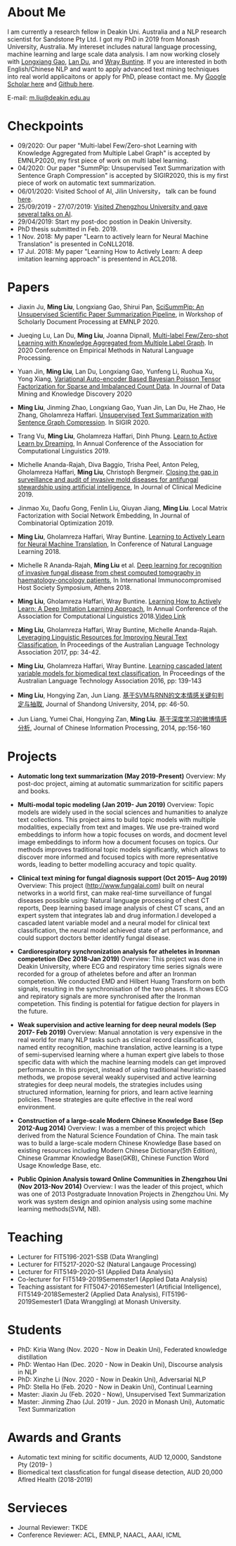 # About Me
 I am currently a research fellow in Deakin Uni. Australia and a NLP research scientist for Sandstone Pty Ltd. I got my PhD in 2019 from Monash University, Australia. My intereset includes natural language processing, machine learning and large scale data analysis.  I am now working closely with [Longxiang Gao](https://au.linkedin.com/in/longxianggao), [Lan Du](https://research.monash.edu/en/persons/lan-du), and [Wray Buntine](https://bayesian-models.org/). If you are interested in both English/Chinese NLP and want to apply advanced text mining techniques into real world applicaitons or apply for PhD, please contact me.
 My [Google Scholar here](https://scholar.google.com/citations?user=QzTINAIAAAAJ&hl=en&oi=ao) and [Github here](https://github.com/Grayming). 
 
 E-mail: m.liu@deakin.edu.au

# Checkpoints
   * 09/2020: Our paper "Multi-label Few/Zero-shot Learning with Knowledge Aggregated from Multiple Label Graph" is accepted by EMNLP2020, my first piece of work on multi label learning.
   * 04/2020: Our paper "SummPip: Unsupervised Text Summarization with Sentence Graph Compression" is accepted by SIGIR2020, this is my first piece of work on automatic text summarization.
   * 06/01/2020: Visited School of AI, Jilin University， talk can be found [here](http://sai.jlu.edu.cn/info/1035/1343.htm).
   * 25/09/2019 - 27/07/2019: [Visited Zhengzhou University and gave several talks on AI](http://www5.zzu.edu.cn/nlp//info/1018/1811.htm).
   * 29/04/2019: Start my post-doc postion in Deakin University.
   * PhD thesis submitted in Feb. 2019.
   * 1 Nov. 2018: My paper "Learn to actively learn for Neural Machine Translation" is presented in CoNLL2018.
   * 17 Jul. 2018: My paper "Learning How to Actively Learn: A deep imitation learning approach" is presentend in ACL2018.

# Papers
   * Jiaxin Ju, __Ming Liu__, Longxiang Gao, Shirui Pan, [SciSummPip: An Unsupervised Scientific Paper Summarization Pipeline](https://arxiv.org/pdf/2010.09190.pdf), in Workshop of Scholarly Document Processing at EMNLP 2020.
   * Jueqing Lu, Lan Du, __Ming Liu__, Joanna Dipnall, [Multi-label Few/Zero-shot Learning with Knowledge Aggregated from Multiple Label Graph](https://www.aclweb.org/anthology/2020.emnlp-main.235.pdf). In 2020 Conference on Empirical Methods in Natural Language Processing. 
   * Yuan Jin, __Ming Liu__, Lan Du, Longxiang Gao, Yunfeng Li, Ruohua Xu, Yong Xiang, [Variational Auto-encoder Based Bayesian Poisson Tensor Factorization for Sparse and Imbalanced Count Data](https://link.springer.com/article/10.1007/s10618-020-00723-7). In Journal of Data Mining and Knowledge Discovery 2020 
   * __Ming Liu__, Jinming Zhao, Longxiang Gao, Yuan Jin, Lan Du, He Zhao, He Zhang, Gholamreza Haffari. [Unsupervised Text Summarization with Sentence Graph Compression](https://dl.acm.org/doi/abs/10.1145/3397271.3401327). In SIGIR 2020.
   * Trang Vu, __Ming Liu__, Gholamreza Haffari, Dinh Phung. [Learn to Active Learn by Dreaming](https://www.aclweb.org/anthology/P19-1401), In Annual Conference of the Association for Computational Linguistics 2019.
   
   * Michelle Ananda-Rajah, Diva Baggio, Trisha Peel, Anton Peleg, Gholamreza Haffari, __Ming Liu__, Christoph Bergmeir. [Closing the gap in surveillance and audit of invasive mold diseases for antifungal stewardship using artificial intelligence](https://www.ncbi.nlm.nih.gov/pmc/articles/PMC6780614/), In Journal of Clinical Medicine 2019.
   
   * Jinmao Xu, Daofu Gong, Fenlin Liu, Qiuyan Jiang, __Ming Liu__. Local Matrix Factorization with Social Network Embedding, In Journal of Combinatorial Optimization 2019.
   
   * __Ming Liu__, Gholamreza Haffari, Wray Buntine. [Learning to Actively Learn for Neural Machine Translation](http://aclweb.org/anthology/K18-1033), In Conference of Natural Language Learning 2018.
   
   * Michelle R Ananda-Rajah, __Ming Liu__ et al. [Deep learning for recognition of invasive fungal disease from chest computed tomography in haematology-oncology patients](https://docs.wixstatic.com/ugd/dd2c9d_311a3a4281a74f2389c63a254965daa6.pdf), In International Immunocompromised Host Society Symposium, Athens 2018.

  * __Ming Liu__, Gholamreza Haffari, Wray Buntine. [Learning How to Actively Learn: A Deep Imitation Learning Approach](http://aclweb.org/anthology/P18-1174),  In Annual Conference of the Association for Computational Linguistics 2018.[Video Link](https://vimeo.com/285804866)

  * __Ming Liu__, Gholamreza Haffari, Wray Buntine, Michelle Ananda-Rajah. [Leveraging Linguistic Resources for Improving Neural Text Classification](http://aclweb.org/anthology/U17-1004), In Proceedings of the Australian Language Technology Association 2017, pp: 34-42.

  * __Ming Liu__, Gholamreza Haffari, Wray Buntine. [Learning cascaded latent variable models for biomedical text classification](http://aclweb.org/anthology/U16-1014), In Proceedings of the Australian Language Technology Association 2016, pp: 139-143

  * __Ming Liu__, Hongying Zan, Jun Liang. [基于SVM与RNN的文本情感关键句判定与抽取](https://www.google.com/url?sa=t&rct=j&q=&esrc=s&source=web&cd=2&cad=rja&uact=8&ved=2ahUKEwjg7pSYivrlAhWDx4UKHRK1A2cQFjABegQIBRAB&url=http%3A%2F%2Fmall.cnki.net%2Fmagazine%2FArticle%2FSDDX201411010.htm&usg=AOvVaw3rJbBIH7Oi1EOjYEADnSJF), Journal of Shandong University, 2014, pp: 46-50.
  
  * Jun Liang, Yumei Chai, Hongying Zan, __Ming Liu__. [基于深度学习的微博情感分析](http://cips-cl.org/static/anthology/CCL-2014/CCL-14-011.pdf), Journal of Chinese Information Processing, 2014, pp:156-160
    
# Projects
  * __Automatic long text summarization (May 2019-Present)__ Overview: My post-doc project, aiming at automatic summarization for scitific papers and books.
  
  * __Multi-modal topic modeling (Jan 2019- Jun 2019)__ Overview: Topic models are widely used in the social sciences and humanities to analyze text collections. This project aims to build topic models with multiple modalities, expecially from text and images. We use pre-trained word embeddings to inform how a topic focuses on words, and docment level image embeddings to inform how a document focuses on topics. Our methods improves traditional topic models significantly, which allows to discover more informed and focused topics with more representative words, leading to better modelling accuracy and topic quality.
  
   * __Clinical text mining for fungal diagnosis support (Oct 2015– Aug 2019)__ Overview: This project (http://www.fungalai.com)  built on neural networks in a world first, can make real-time surveillance of fungal diseases possible using: Natural language processing of chest CT reports, Deep learning based image analysis of chest CT scans, and an expert system that integrates lab and drug information.I developed a cascaded latent variable model and a neural model for clinical text classification, the neural model achieved state of art performance, and could support doctors better identify fungal disease.
   
  * __Cardiorespiratory synchronization analysis for atheletes in Ironman competetion (Dec 2018-Jan 2019)__ Overview: This project was done in Deakin University, where ECG and respiratory time series signals were recorded for a group of atheletes before and after an Ironman competetion. We conducted EMD and Hilbert Huang Transform on both signals, resulting in the synchronisation of the two phases. It shows ECG and repiratory signals are more synchronised after the Ironman competetion. This finding is potential for fatigue dection for players in the future.

  * __Weak supervision and active learning for deep neural models (Sep 2017- Feb 2019)__
Overview: Manual annotation is very expensive in the real world for many NLP tasks such as clinical record classification, named entity recognition, machine translation, active learning is a type of semi-supervised learning where a human expert give labels to those specific data with which the machine learning models can get improved performance. In this project, instead of using traditional heuristic-based methods, we propose several weakly supervised and active learning strategies for deep neural models, the strategies includes using structured information, learning for priors, and learn active learning policies. These strategies are quite effective in the real word environment.

   * __Construction of a large-scale Modern Chinese Knowledge Base (Sep 2012-Aug 2014)__ Overview: I was a member of this project which derived from the Natural Science Foundation of China. The main task was to build a large-scale modern Chinese Knowledge Base based on existing resources including Modern Chinese Dictionary(5th Edition), Chinese Grammar Knowledge Base(GKB), Chinese Function Word Usage Knowledge Base, etc.

   * __Public Opinion Analysis toward Online Communities in Zhengzhou Uni (Nov 2013-Nov 2014)__ Overview: I was the leader of this project, which was one of 2013 Postgraduate Innovation Projects in Zhengzhou Uni. My work was system design and opinion analysis using some machine learning methods(SVM, NB).


# Teaching 
   * Lecturer for FIT5196-2021-SSB (Data Wrangling)
   * Lecturer for FIT5217-2020-S2 (Natural Langauge Processing)
   * Lecturer for FIT5149-2020-S1 (Applied Data Analysis)
   * Co-lecturer for FIT5149-2019Sememster1 (Applied Data Analysis)
   * Teaching assistant for FIT5047-2016Semester1 (Artificial Intelligence), FIT5149-2018Semester2 (Applied Data Analysis), FIT5196-2019Semester1 (Data Wranggling) at Monash University.
   
    
# Students
  * PhD: Kiria Wang (Nov. 2020 - Now in Deakin Uni), Federated knowledge distillation
  * PhD: Wentao Han (Dec. 2020 - Now in Deakin Uni), Discourse analysis in NLP
  * PhD: Xinzhe Li (Nov. 2020 - Now in Deakin Uni), Adversarial NLP
  * PhD: Stella Ho (Feb. 2020 - Now in Deakin Uni), Continual Learning
  * Master: Jiaxin Ju (Feb. 2020 - Now), Unsupervised Text Summarization
  * Master: Jinming Zhao (Jul. 2019 - Jun. 2020 in Monash Uni), Automatic Text Summarization
  
# Awards and Grants
   * Automatic text mining for scitific documents, AUD 12,0000, Sandstone Pty (2019- )
   * Biomedical text classfication for fungal disease detection, AUD 20,000 Aflred Health (2018-2019)


# Servieces
   * Journal Reviewer: TKDE
   * Conference Reviewer: ACL, EMNLP, NAACL, AAAI, ICML

